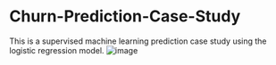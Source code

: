 # Churn-Prediction-Case-Study
This is a supervised machine learning prediction case study using the logistic regression model. 
![image](https://github.com/Efep3332/Churn-Prediction-Case-Study/assets/141910310/4a69b9d5-8622-456b-a88e-2cfa3fed08bd)
